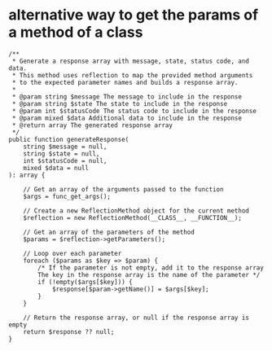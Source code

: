 # alternative way to get the params of a method of a class

    /**
     * Generate a response array with message, state, status code, and data.
     * This method uses reflection to map the provided method arguments
     * to the expected parameter names and builds a response array.
     *
     * @param string $message The message to include in the response
     * @param string $state The state to include in the response
     * @param int $statusCode The status code to include in the response
     * @param mixed $data Additional data to include in the response
     * @return array The generated response array
     */
    public function generateResponse(
        string $message = null,
        string $state = null,
        int $statusCode = null,
        mixed $data = null
    ): array {

        // Get an array of the arguments passed to the function
        $args = func_get_args();

        // Create a new ReflectionMethod object for the current method
        $reflection = new ReflectionMethod(__CLASS__, __FUNCTION__);

        // Get an array of the parameters of the method
        $params = $reflection->getParameters();

        // Loop over each parameter
        foreach ($params as $key => $param) {
            /* If the parameter is not empty, add it to the response array
            The key in the response array is the name of the parameter */
            if (!empty($args[$key])) {
                $response[$param->getName()] = $args[$key];
            }
        }

        // Return the response array, or null if the response array is empty
        return $response ?? null;
    }
